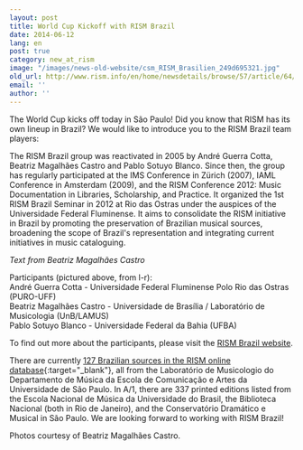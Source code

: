 ```yaml
---
layout: post
title: World Cup Kickoff with RISM Brazil
date: 2014-06-12
lang: en
post: true
category: new_at_rism
image: "/images/news-old-website/csm_RISM_Brasilien_249d695321.jpg"
old_url: http://www.rism.info/en/home/newsdetails/browse/57/article/64/world-cup-kickoff-with-rism-brazil.html
email: ''
author: ''
---
```


The World Cup kicks off today in São Paulo! Did you know that RISM has its own lineup in Brazil? We would like to introduce you to the RISM Brazil team players:

The RISM Brazil group was reactivated in 2005 by André Guerra Cotta, Beatriz Magalhães Castro and Pablo Sotuyo Blanco. Since then, the group has regularly participated at the IMS Conference in Zürich (2007), IAML Conference in Amsterdam (2009), and the RISM Conference 2012: Music Documentation in Libraries, Scholarship, and Practice. It organized the 1st RISM Brazil Seminar in 2012 at Rio das Ostras under the auspices of the Universidade Federal Fluminense. It aims to consolidate the RISM initiative in Brazil by promoting the preservation of Brazilian musical sources, broadening the scope of Brazil's representation and integrating current initiatives in music cataloguing.

_Text from Beatriz Magalhães Castro_

Participants (pictured above, from l-r):  
André Guerra Cotta - Universidade Federal Fluminense Polo Rio das Ostras (PURO-UFF)    
Beatriz Magalhães Castro - Universidade de Brasília / Laboratório de Musicologia (UnB/LAMUS)  
Pablo Sotuyo Blanco - Universidade Federal da Bahia (UFBA)  

To find out more about the participants, please visit the [RISM Brazil website](/working-groups.html).  

There are currently [127 Brazilian sources in the RISM online database](https://opac.rism.info/search?View=rism&siglum=BR-*){:target="_blank"}, all from the Laboratório de Musicologio do Departamento de Música da Escola de Comunicação e Artes da Universidade de São Paulo. In A/1, there are 337 printed editions listed from the Escola Nacional de Música da Universidade do Brasil, the Biblioteca Nacional (both in Rio de Janeiro), and the Conservatório Dramático e Musical in São Paulo. We are looking forward to working with RISM Brazil!

Photos courtesy of Beatriz Magalhães Castro.
